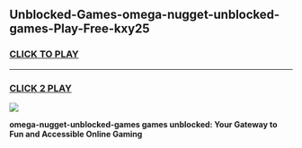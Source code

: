 
## Unblocked-Games-omega-nugget-unblocked-games-Play-Free-kxy25
<h3>
<a href="https://premium76.site?title=omega-nugget-unblocked-games&ref=09A">CLICK TO PLAY</a></h3>
<hr>

<h3>
<a href="https://premium76.site?title=omega-nugget-unblocked-games&ref=09A">CLICK 2 PLAY</a>
  
</h3>

<a href="https://premium76.site?title=omega-nugget-unblocked-games&ref=09A"><img src="https://clearcache.store/games.png"></a>


**omega-nugget-unblocked-games games unblocked: Your Gateway to Fun and Accessible Online Gaming**
